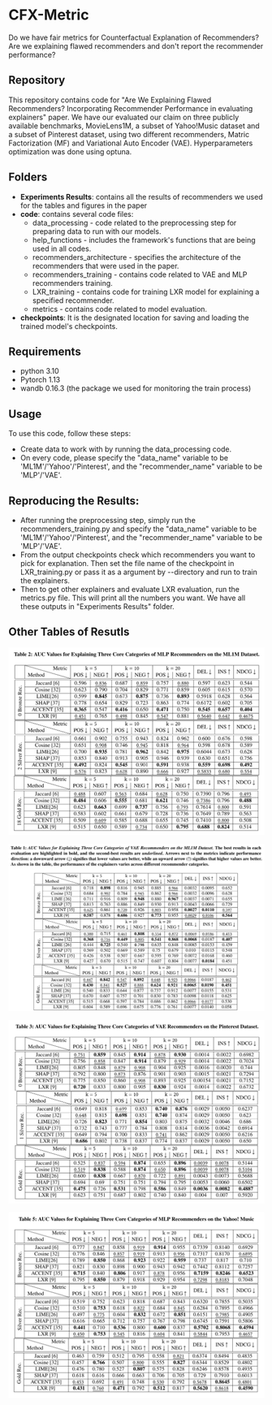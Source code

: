 # CFX-Metric
Do we have fair metrics for Counterfactual Explanation of Recommenders?
Are we explaining flawed recommenders and don't report the recommender performance?


## Repository

This repository contains code for "Are We Explaining Flawed Recommenders? Incorporating Recommender Performance in evaluating explainers" paper. We have our evaluated our claim on three publicly available benchmarks, MovieLens1M, a subset of Yahoo!Music dataset and a subset of Pinterest dataset, using two different recommenders, Matric Factorization (MF) and Variational Auto Encoder (VAE). Hyperparameters optimization was done using optuna.

## Folders

* **Experiments Results**: contains all the results of recommenders we used for the tables and figures in the paper
* **code**: contains several code files:
  - data_processing - code related to the preprocessing step for preparing data to run with our models.
  - help_functions - includes the framework's functions that are being used in all codes.
  - recommenders_architecture - specifies the architecture of the recommenders that were used in the paper.
  - recommenders_training - contains code related to VAE and MLP recommenders training.
  - LXR_training - contains code for training LXR model for explaining a specified recommender.
  - metrics - contains code related to model evaluation.
* **checkpoints**: It is the designated location for saving and loading the trained model's checkpoints.
  
## Requirements

* python 3.10
* Pytorch 1.13
* wandb 0.16.3 (the package we used for monitoring the train process)

## Usage

To use this code, follow these steps:
+ Create data to work with by running the data_processing code.
+ On every code, please specify the "data_name" variable to be 'ML1M'/'Yahoo'/'Pinterest', and the "recommender_name" variable to be 'MLP'/'VAE'.

## Reproducing the Results:
+ After running the preprocessing step, simply run the recommenders_training.py and specify the "data_name" variable to be 'ML1M'/'Yahoo'/'Pinterest', and the "recommender_name" variable to be 'MLP'/'VAE'.
+ From the output checkpoints check which recommenders you want to pick for explanation. Then set the file name of the checkpoint in LXR_training.py or pass it as a argument by --directory and run to train the explainers. 
+ Then to get other explainers and evaluate LXR evaluation, run the metrics.py file. This will print all the numbers you want. We have all these outputs in "Experiments Results" folder.

## Other Tables of Resutls

![MLP_ML1M_table](https://github.com/dbis-uibk/CFX-Metric/blob/main/Experiments%20Result/img/MLP%20ML-1M.png)


![VAE_ML1M_table](https://github.com/dbis-uibk/CFX-Metric/blob/main/Experiments%20Result/img/VAE%20ML1M.png)


![MLP_Pinterest_table](https://github.com/dbis-uibk/CFX-Metric/blob/main/Experiments%20Result/img/VAE%20Pinterest.png)


![MLP_Yahoo_table](https://github.com/dbis-uibk/CFX-Metric/blob/main/Experiments%20Result/img/Yahoo%20MLP.png)
